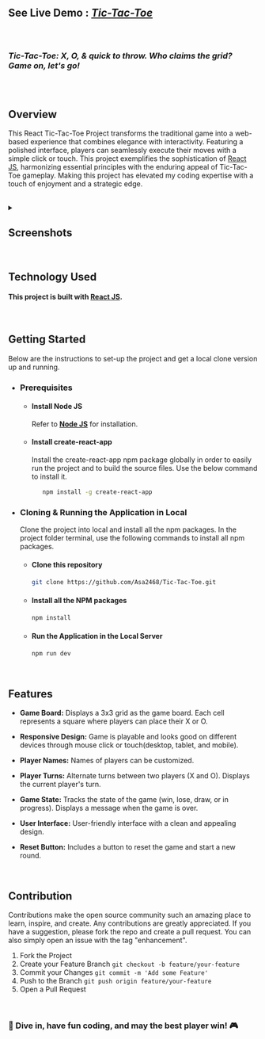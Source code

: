 ## See Live Demo : <strong><em>[Tic-Tac-Toe](https://asa2468.github.io/Tic-Tac-Toe/)</em></strong>
<br>

##
### *Tic-Tac-Toe: X, O, & quick to throw. Who claims the grid? Game on, let's go!*
##
<br>

## Overview
This React Tic-Tac-Toe Project transforms the traditional game into a web-based experience that combines elegance with interactivity. Featuring a polished interface, players can seamlessly execute their moves with a simple click or touch. This project exemplifies the sophistication of [React JS](https://reactjs.org/), harmonizing essential principles with the enduring appeal of Tic-Tac-Toe gameplay. Making this project has elevated my coding expertise with a touch of enjoyment and a strategic edge.

<br>
<details>
  <summary><h2>Screenshots</h2></summary>

  ![Screenshot 1](https://github.com/Asa2468/Tic-Tac-Toe/blob/main/public/website-screenshot.png)
  ![Screenshot 2](https://github.com/Asa2468/Tic-Tac-Toe/blob/main/public/website-screenshot-game-over.png)

</details>

<br>

## Technology Used
#### This project  is built with [React JS](https://reactjs.org/).

<br>

## Getting Started
Below are the instructions to set-up the project and get a local clone version up and running.
<ul>
<li>
 
### Prerequisites
<ul>

<li>
  
  #### Install Node JS
Refer to <strong>[Node JS](https://nodejs.org/en/)</strong> for installation.
</li>
<li>
  
#### Install create-react-app
Install the create-react-app npm package globally in order to easily run the project and to build the source files. Use the below command to install it.
```sh
   npm install -g create-react-app
   ```
</li>
</ul>
</li>
<li>
  
### Cloning & Running the Application in Local

Clone the project into local and install all the npm packages. In the project folder terminal, use the following commands to install all npm packages.
<ul>
<li>
  
  #### Clone this repository
   ```sh
   git clone https://github.com/Asa2468/Tic-Tac-Toe.git

   ```
</li>
<li>
  
  #### Install all the NPM packages
   ```sh
   npm install
   ```
</li>
<li>
  
  #### Run the Application in the Local Server
   ```js
   npm run dev
   ```
</li>
</ul>
</li>
</ul>

<br>

## Features
- **Game Board:**
  Displays a 3x3 grid as the game board.
  Each cell represents a square where players can place their X or O.

- **Responsive Design:**
  Game is playable and looks good on different devices through mouse click or touch(desktop, tablet, and mobile).

- **Player Names:**
  Names of players can be customized.
    
- **Player Turns:**
  Alternate turns between two players (X and O).
  Displays the current player's turn.

- **Game State:**
  Tracks the state of the game (win, lose, draw, or in progress).
  Displays a message when the game is over.

- **User Interface:**
  User-friendly interface with a clean and appealing design.

- **Reset Button:**
  Includes a button to reset the game and start a new round.

<br>

## Contribution
Contributions make the open source community such an amazing place to learn, inspire, and create. Any contributions are greatly appreciated. If you have a suggestion, please fork the repo and create a pull request. You can also simply open an issue with the tag "enhancement".
1. Fork the Project
2. Create your Feature Branch `git checkout -b feature/your-feature`
3. Commit your Changes `git commit -m 'Add some Feature'`
4. Push to the Branch `git push origin feature/your-feature`
5. Open a Pull Request

<br>


### 🚀 Dive in, have fun coding, and may the best player win! 🎮
